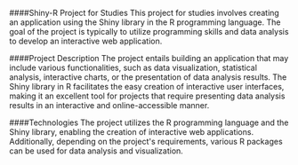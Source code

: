 ####Shiny-R Project for Studies
This project for studies involves creating an application using the Shiny library in the R programming language. The goal of the project is typically to utilize programming skills and data analysis to develop an interactive web application.

####Project Description
The project entails building an application that may include various functionalities, such as data visualization, statistical analysis, interactive charts, or the presentation of data analysis results. The Shiny library in R facilitates the easy creation of interactive user interfaces, making it an excellent tool for projects that require presenting data analysis results in an interactive and online-accessible manner.

####Technologies
The project utilizes the R programming language and the Shiny library, enabling the creation of interactive web applications. Additionally, depending on the project's requirements, various R packages can be used for data analysis and visualization.
